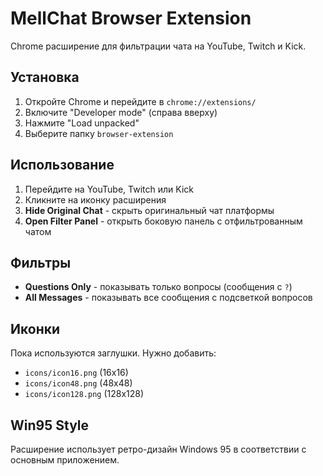 # MellChat Browser Extension

Chrome расширение для фильтрации чата на YouTube, Twitch и Kick.

## Установка

1. Откройте Chrome и перейдите в `chrome://extensions/`
2. Включите "Developer mode" (справа вверху)
3. Нажмите "Load unpacked"
4. Выберите папку `browser-extension`

## Использование

1. Перейдите на YouTube, Twitch или Kick
2. Кликните на иконку расширения
3. **Hide Original Chat** - скрыть оригинальный чат платформы
4. **Open Filter Panel** - открыть боковую панель с отфильтрованным чатом

## Фильтры

- **Questions Only** - показывать только вопросы (сообщения с `?`)
- **All Messages** - показывать все сообщения с подсветкой вопросов

## Иконки

Пока используются заглушки. Нужно добавить:
- `icons/icon16.png` (16x16)
- `icons/icon48.png` (48x48)  
- `icons/icon128.png` (128x128)

## Win95 Style

Расширение использует ретро-дизайн Windows 95 в соответствии с основным приложением.

